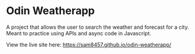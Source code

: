 # Odin Weatherapp

A project that allows the user to search the weather and forecast for
a city. Meant to practice using APIs and async code in Javascript.

View the live site here: https://sam8457.github.io/odin-weatherapp/
